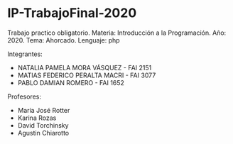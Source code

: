 # IP-TrabajoFinal-2020
Trabajo practico obligatorio. Materia: Introducción a la Programación. Año: 2020. Tema: Ahorcado. Lenguaje: php

Integrantes:
 * NATALIA PAMELA MORA VÁSQUEZ - FAI 2151
 * MATIAS FEDERICO PERALTA MACRI - FAI 3077
 * PABLO DAMIAN ROMERO - FAI 1652

 Profesores:
 * María José Rotter
 * Karina Rozas
 * David Torchinsky
 * Agustin Chiarotto
